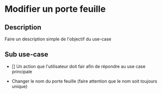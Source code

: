 # Modifier un porte feuille

## Description
Faire un description simple de l'objectif du use-case

## Sub use-case
- [] Un action que l'utilisateur doit fair afin de répondre au use case principale

- Changer le nom du porte feuille (faire attention que le nom soit toujours unique)
